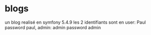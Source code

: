# blogs
un blog realisé en symfony 5.4.9
les 2 identifiants sont en user: Paul password paul,
                           admin: admin password admin
